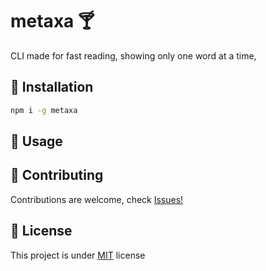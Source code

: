 # metaxa :cocktail:
CLI made for fast reading, showing only one word at a time,

## :floppy_disk: Installation
``` bash
npm i -g metaxa
```
## :electric_plug: Usage 
## :raised_hands: Contributing 
Contributions are welcome, check [Issues!](https://github.com/makoteq/metaxa/issues)

## :page_with_curl: License 
This project is under [MIT](https://github.com/makoteq/metaxa/blob/main/LICENSE) license

